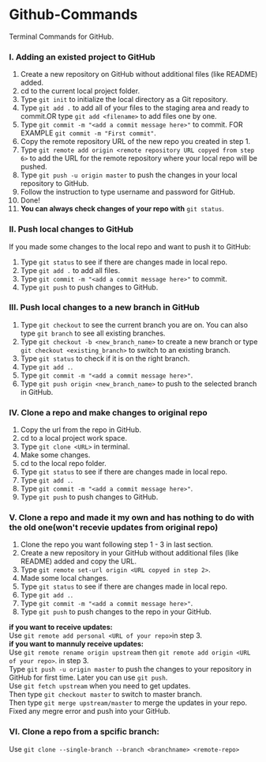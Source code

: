 # Github-Commands
Terminal Commands for GitHub.  
### I. Adding an existed project to GitHub
1. Create a new repository on GitHub without additional files (like README) added.
2. cd to the current local project folder.
3. Type `git init` to initialize the local directory as a Git repository.
4. Type `git add .` to add all of your files to the staging area and ready to commit.OR type `git add <filename>` to add files one by one. 
5. Type `git commit -m "<add a commit message here>"` to commit. FOR EXAMPLE `git commit -m "First commit"`. 
6. Copy the remote repository URL of the new repo you created in step 1.  
7. Type `git remote add origin <remote repository URL copyed from step 6>` to add the URL for the remote repository where your local repo will be pushed. 
8. Type `git push -u origin master` to push the changes in your local repository to GitHub. 
9. Follow the instruction to type username and password for GitHub.
10. Done!
11. __You can always check changes of your repo with__ `git status`. 

### II. Push local changes to GitHub
If you made some changes to the local repo and want to push it to GitHub:  
1. Type `git status` to see if there are changes made in local repo.  
2. Type `git add .` to add all files.
3. Type `git commit -m "<add a commit message here>"` to commit. 
4. Type `git push` to push changes to GitHub. 

### III. Push local changes to a new branch in GitHub
1. Type `git checkout` to see the current branch you are on.
You can also type `git branch` to see all existing branches.
2. Type `git checkout -b <new_branch_name>` to create a new branch or type `git checkout <existing_branch>` to switch to an existing branch.
3. Type `git status` to check if it is on the right branch. 
4. Type `git add .`. 
5. Type `git commit -m "<add a commit message here>"`. 
6. Type `git push origin <new_branch_name>` to push to the selected branch in GitHub.

### IV. Clone a repo and make changes to original repo
1. Copy the url from the repo in GitHub. 
2. cd to a local project work space.
3. Type `git clone <URL>` in terminal.
4. Make some changes.
5. cd to the local repo folder. 
6. Type `git status` to see if there are changes made in local repo.  
7. Type `git add .`. 
8. Type `git commit -m "<add a commit message here>"`. 
9. Type `git push` to push changes to GitHub. 


### V. Clone a repo and made it my own and has nothing to do with the old one(won't recevie updates from original repo) 
1. Clone the repo you want following step 1 - 3 in last section.
2. Create a new repository in your GitHub without additional files (like README) added and copy the URL. 
3. Type `git remote set-url origin <URL copyed in step 2>`. 
4. Made some local changes. 
5. Type `git status` to see if there are changes made in local repo.
6. Type `git add .`. 
7. Type `git commit -m "<add a commit message here>"`. 
8. Type `git push` to push changes to the repo in your GitHub.

__if you want to receive updates:__   
Use `git remote add personal <URL of your repo>`in step 3.    
__if you want to mannuly receive updates:__  
Use `git remote rename origin upstream` then `git remote add origin <URL of your repo>`. in step 3.   
Type `git push -u origin master` to push the changes to your repository in GitHub for first time. Later you can use `git push`.  
Use `git fetch upstream` when you need to get updates.  
Then type `git checkout master` to switch to master branch.   
Then type `git merge upstream/master` to merge the updates in your repo.   
Fixed any megre error and push into your GitHub.   

### VI. Clone a repo from a spcific branch:
Use `git clone --single-branch --branch <branchname> <remote-repo>`
